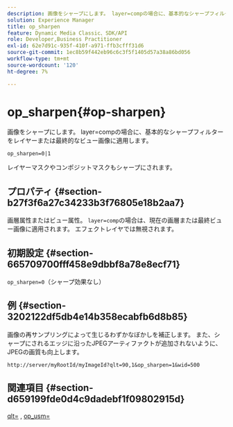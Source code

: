 ```yaml
---
description: 画像をシャープにします。 layer=compの場合に、基本的なシャープフィルターをレイヤーまたは最終的なビュー画像に適用します。
solution: Experience Manager
title: op_sharpen
feature: Dynamic Media Classic、SDK/API
role: Developer,Business Practitioner
exl-id: 62e7d91c-935f-410f-a971-ffb3cfff31d6
source-git-commit: 1ec8b59f442eb96c6c3f5f1405d57a38a86bd056
workflow-type: tm+mt
source-wordcount: '120'
ht-degree: 7%

---
```


# op_sharpen{#op-sharpen}

画像をシャープにします。 layer=compの場合に、基本的なシャープフィルターをレイヤーまたは最終的なビュー画像に適用します。

`op_sharpen=0|1`

レイヤーマスクやコンポジットマスクもシャープにされます。

## プロパティ {#section-b27f3f6a27c34233b3f76805e18b2aa7}

画層属性またはビュー属性。 `layer=comp`の場合は、現在の画層または最終ビュー画像に適用されます。 エフェクトレイヤでは無視されます。

## 初期設定 {#section-665709700fff458e9dbbf8a78e8ecf71}

`op_sharpen=0`（シャープ効果なし）

## 例 {#section-3202122df5db4e14b358ecabfb6d8b85}

画像の再サンプリングによって生じるわずかなぼかしを補正します。 また、シャープにされるエッジに沿ったJPEGアーティファクトが追加されないように、JPEGの画質も向上します。

`http://server/myRootId/myImageId?qlt=90,1&op_sharpen=1&wid=500`

## 関連項目 {#section-d659199fde0d4c9dadebf1f09802915d}

[qlt=](../../../../../is-api/http-ref/image-serving-api-ref/c-http-protocol-reference/c-command-reference/r-is-http-qlt.md#reference-f69ed0758c784b0385d979820546d352) ,  [op_usm=](../../../../../is-api/http-ref/image-serving-api-ref/c-http-protocol-reference/c-command-reference/r-op-sharpen.md#reference-c32573230c6140f883efdaa201ea8541)
